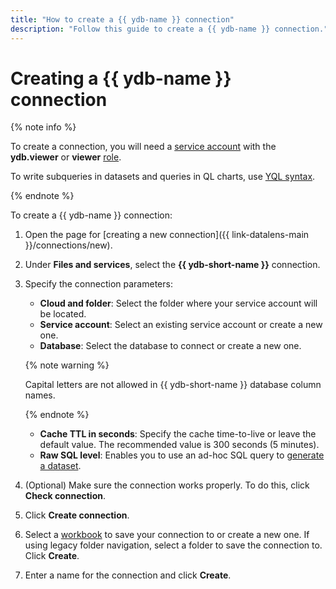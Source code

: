 ```yaml
---
title: "How to create a {{ ydb-name }} connection"
description: "Follow this guide to create a {{ ydb-name }} connection."
---
```


# Creating a {{ ydb-name }} connection

{% note info %}


To create a connection, you will need a [service account](../../../iam/concepts/users/service-accounts.md) with the **ydb.viewer** or **viewer** [role](../../../iam/operations/sa/assign-role-for-sa.md).


To write subqueries in datasets and queries in QL charts, use [YQL syntax](https://ydb.tech/en/docs/yql/reference/syntax/).

{% endnote %}

To create a {{ ydb-name }} connection:

1. Open the page for [creating a new connection]({{ link-datalens-main }}/connections/new).
1. Under **Files and services**, select the **{{ ydb-short-name }}** connection.

1. Specify the connection parameters:

   
   * **Cloud and folder**: Select the folder where your service account will be located.
   * **Service account**: Select an existing service account or create a new one.
   * **Database**: Select the database to connect or create a new one.


   {% note warning %}

   Capital letters are not allowed in {{ ydb-short-name }} database column names.

   {% endnote %}

   * **Cache TTL in seconds**: Specify the cache time-to-live or leave the default value. The recommended value is 300 seconds (5 minutes).
   * **Raw SQL level**: Enables you to use an ad-hoc SQL query to [generate a dataset](../../concepts/dataset/settings.md#sql-request-in-datatset).

1. (Optional) Make sure the connection works properly. To do this, click **Check connection**.
1. Click **Create connection**.


1. Select a [workbook](../../workbooks-collections/index.md) to save your connection to or create a new one. If using legacy folder navigation, select a folder to save the connection to. Click **Create**.


1. Enter a name for the connection and click **Create**.